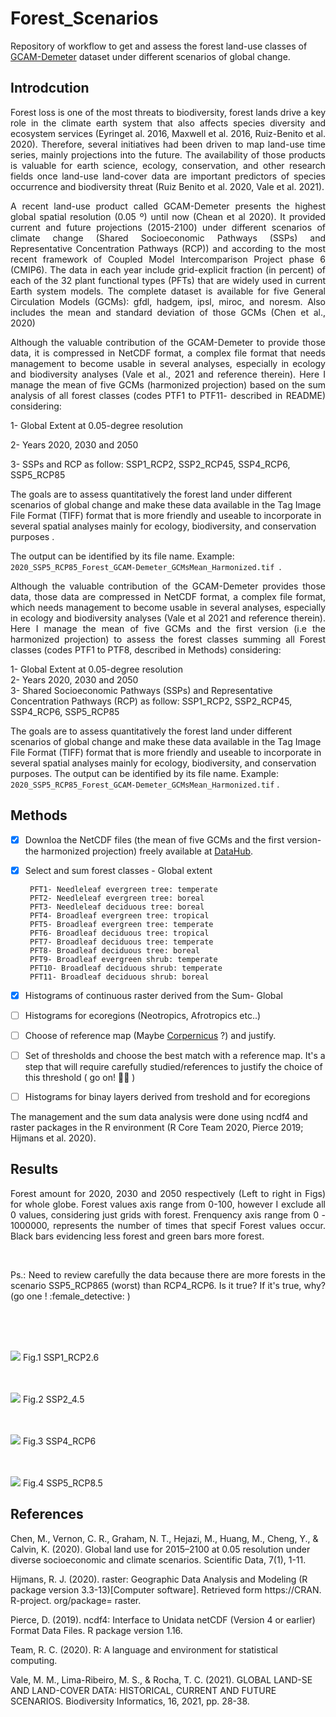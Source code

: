# Forest_Scenarios
Repository of workflow to get and assess the forest land-use classes of [GCAM-Demeter](https://data.pnnl.gov/dataset/13192) dataset under different scenarios of global change.

## Introdcution
<p align="justify"> Forest loss is one of the most threats to biodiversity, forest lands drive a key role in the climate earth system that also affects species diversity and ecosystem services (Eyringet al. 2016, Maxwell et al. 2016, Ruiz-Benito et al. 2020). Therefore, several initiatives had been driven to map land-use time series, mainly projections into the future. The availability of those products is valuable for earth science, ecology, conservation, and other research fields once land-use land-cover data are important predictors of species occurrence and biodiversity threat (Ruiz Benito et al. 2020, Vale et al. 2021).</p>


<p align="justify">A recent land-use product called GCAM-Demeter presents the highest global spatial resolution (0.05 º) until now (Chean et al 2020).  It provided current and future projections (2015-2100) under different scenarios of climate change (Shared Socioeconomic Pathways (SSPs) and Representative Concentration Pathways (RCP)) and according to the most recent framework of Coupled Model Intercomparison Project phase 6 (CMIP6). The data in each year include grid-explicit fraction (in percent) of each of the 32 plant functional types (PFTs) that are widely used in current Earth system models. The complete dataset is available for five General Circulation Models (GCMs): gfdl, hadgem, ipsl, miroc, and noresm. Also includes the mean and standard deviation of those GCMs (Chen et al., 2020)</p>

<p align="justify">Although the valuable contribution of the GCAM-Demeter to provide those data, it is compressed in NetCDF format, a complex file format that needs management to become usable in several analyses, especially in ecology and biodiversity analyses (Vale et al., 2021 and reference therein). Here I manage the mean of five GCMs (harmonized projection)  based on  the sum analysis of all forest classes (codes PTF1 to PTF11- described in README) considering:

1- Global Extent at  0.05-degree resolution <br>

2- Years 2020, 2030 and 2050 <br>

3- SSPs and RCP as follow: SSP1_RCP2, SSP2_RCP45, SSP4_RCP6, SSP5_RCP85 <br>

The goals are to assess quantitatively the forest land under different scenarios of global change and make these data available in the Tag Image File Format (TIFF) format that is more friendly and useable to incorporate in several spatial analyses mainly for ecology, biodiversity, and conservation purposes .

The output can be identified by its file name. Example: `2020_SSP5_RCP85_Forest_GCAM-Demeter_GCMsMean_Harmonized.tif `.

<p align="justify"> Although the valuable contribution of the GCAM-Demeter provides those data, those data are compressed in NetCDF format, a complex file format, which needs management to become usable in several analyses, especially in ecology and biodiversity analyses (Vale et al 2021 and reference therein). Here I manage the mean of five GCMs and the first version (i.e the harmonized projection)  to assess the forest classes summing all Forest classes (codes PTF1 to PTF8, described in Methods) considering:

1- Global Extent at  0.05-degree resolution <br>
2- Years 2020, 2030 and 2050 <br>
3- Shared Socioeconomic Pathways (SSPs) and Representative Concentration Pathways (RCP) as follow: SSP1_RCP2, SSP2_RCP45, SSP4_RCP6, SSP5_RCP85 <br>

  The goals are to assess quantitatively the forest land under different scenarios of global change and make these data available in the Tag Image File Format (TIFF) format that is more friendly and useable to incorporate in several spatial analyses mainly for ecology, biodiversity, and conservation purposes.  The output can be identified by its file name. Example: `2020_SSP5_RCP85_Forest_GCAM-Demeter_GCMsMean_Harmonized.tif` . </p>


## Methods

- [x] Downloa the NetCDF files  (the mean of five GCMs and the first version- the harmonized projection)  freely available at [DataHub](https://release.datahub.pnnl.gov/released_data/1190).
- [x] Select and sum forest classes - Global extent 
      
       PFT1- Needleleaf evergreen tree: temperate
       PFT2- Needleleaf evergreen tree: boreal
       PFT3- Needleleaf deciduous tree: boreal
       PFT4- Broadleaf evergreen tree: tropical
       PFT5- Broadleaf evergreen tree: temperate
       PFT6- Broadleaf deciduous tree: tropical
       PFT7- Broadleaf deciduous tree: temperate
       PFT8- Broadleaf deciduous tree: boreal
       PFT9- Broadleaf evergreen shrub: temperate
       PFT10- Broadleaf deciduous shrub: temperate
       PFT11- Broadleaf deciduous shrub: boreal
      
- [x] Histograms of continuous raster derived from the Sum- Global
- [ ] Histograms for ecoregions (Neotropics, Afrotropics etc..)
- [ ] Choose of reference map (Maybe [Corpernicus](https://land.copernicus.eu/global/products/lc) ?) and justify.
- [ ] Set of thresholds and choose the best match with a reference map. It's a step that will require carefully studied/references to justify the choice of this threshold ( go on! :female_detective:	)
- [ ] Histograms for binay layers derived from treshold and for ecoregions

The management and the sum data analysis were done using ncdf4 and raster packages in the R environment (R Core Team 2020, Pierce 2019; Hijmans et al. 2020).  

## Results 
<p align="justify">Forest amount for 2020, 2030 and 2050 respectively (Left to right in Figs) for whole globe. Forest values axis range from 0-100, however I exclude all 0 values, considering just grids with forest. Frenquency axis range from 0 - 1000000, represents the number of times that specif Forest values occur. Black bars evidencing less forest and green bars more forest.</p>
<br /> 
<p align="justify">Ps.: Need to review carefully the data because there are more forests in the scenario SSP5_RCP865 (worst) than RCP4_RCP6. Is it true? If it's true, why?    (go one ! :female_detective: )</p>
<br /> 
<br /> 
<br /> 



![](https://i.imgur.com/3Rg8B5n.png)
Fig.1 SSP1_RCP2.6
<br /> 
<br /> 
<br /> 

![](https://i.imgur.com/VodtnoE.png)
Fig.2 SSP2_4.5
<br /> 
<br /> 
<br /> 

![](https://i.imgur.com/XLdR95v.png)
Fig.3 SSP4_RCP6
<br /> 
<br /> 
<br /> 

![](https://i.imgur.com/2YOjzuK.png)
Fig.4 SSP5_RCP8.5
## References


Chen, M., Vernon, C. R., Graham, N. T., Hejazi, M., Huang, M., Cheng, Y., & Calvin, K. (2020). Global land use for 2015–2100 at 0.05 resolution under diverse socioeconomic and climate scenarios. Scientific Data, 7(1), 1-11. 

Hijmans, R. J. (2020). raster: Geographic Data Analysis and Modeling (R package version 3.3-13)[Computer software]. Retrieved form https://CRAN. R-project. org/package= raster.

Pierce, D. (2019). ncdf4: Interface to Unidata netCDF (Version 4 or earlier) Format Data Files. R package version 1.16.

Team, R. C. (2020). R: A language and environment for statistical computing.

Vale, M. M., Lima-Ribeiro, M. S., & Rocha, T. C. (2021). GLOBAL LAND-SE AND LAND-COVER DATA: HISTORICAL, CURRENT AND FUTURE SCENARIOS. Biodiversity Informatics, 16, 2021, pp. 28-38.



